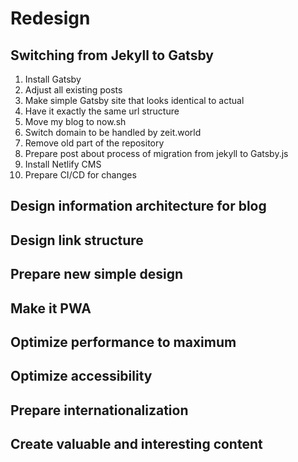 # Redesign

## Switching from Jekyll to Gatsby

1. Install Gatsby
1. Adjust all existing posts
1. Make simple Gatsby site that looks identical to actual
1. Have it exactly the same url structure
1. Move my blog to now.sh
1. Switch domain to be handled by zeit.world
1. Remove old part of the repository
1. Prepare post about process of migration from jekyll to Gatsby.js
1. Install Netlify CMS
1. Prepare CI/CD for changes

## Design information architecture for blog

## Design link structure

## Prepare new simple design

## Make it PWA

## Optimize performance to maximum

## Optimize accessibility

## Prepare internationalization

## Create valuable and interesting content
